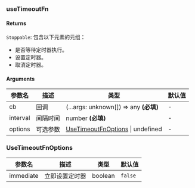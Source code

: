 ### useTimeoutFn

#### Returns

`Stoppable`: 包含以下元素的元组：

- 是否等待定时器执行。
- 设置定时器。
- 取消定时器。

#### Arguments

| 参数名   | 描述     | 类型                                                     | 默认值 |
| -------- | -------- | -------------------------------------------------------- | ------ |
| cb       | 回调     | (...args: unknown[]) => any **(必填)**                   | -      |
| interval | 间隔时间 | number **(必填)**                                        | -      |
| options  | 可选参数 | [UseTimeoutFnOptions](#UseTimeoutFnOptions) \| undefined | -      |

### UseTimeoutFnOptions

| 参数名    | 描述           | 类型    | 默认值  |
| --------- | -------------- | ------- | ------- |
| immediate | 立即设置定时器 | boolean | `false` |

